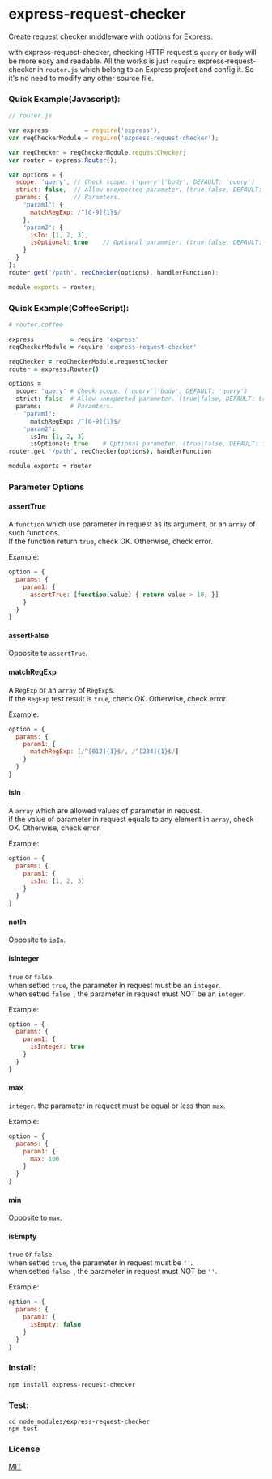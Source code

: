 # express-request-checker
Create request checker middleware with options for Express.

with express-request-checker, checking HTTP request's `query` or `body` will be more easy and readable. All the works is just `require` express-request-checker in `router.js` which belong to an Express project and config it. So it's no need to modify any other source file.

### Quick Example(Javascript):
```javascript
// router.js

var express          = require('express');
var reqCheckerModule = require('express-request-checker');

var reqChecker = reqCheckerModule.requestChecker;
var router = express.Router();

var options = {
  scope: 'query', // Check scope. ('query'|'body', DEFAULT: 'query')
  strict: false,  // Allow unexpected parameter. (true|false, DEFAULT: true)
  params: {       // Paramters.
    'param1': {
      matchRegExp: /^[0-9]{1}$/
    },
    'param2': {
      isIn: [1, 2, 3],
      isOptional: true    // Optional parameter. (true|false, DEFAULT: false)
    }
  }
};
router.get('/path', reqChecker(options), handlerFunction);

module.exports = router;
```

### Quick Example(CoffeeScript):
```coffee
# router.coffee

express          = require 'express'
reqCheckerModule = require 'express-request-checker'

reqChecker = reqCheckerModule.requestChecker
router = express.Router()

options =
  scope: 'query' # Check scope. ('query'|'body', DEFAULT: 'query')
  strict: false  # Allow unexpected parameter. (true|false, DEFAULT: true)
  params:        # Paramters.
    'param1':
      matchRegExp: /^[0-9]{1}$/
    'param2':
      isIn: [1, 2, 3]
      isOptional: true    # Optional parameter. (true|false, DEFAULT: false)
router.get '/path', reqChecker(options), handlerFunction

module.exports = router
```

### Parameter Options
#### assertTrue
A `function` which use parameter in request as its argument, or an `array` of such functions.  
If the function return `true`, check OK. Otherwise, check error.

Example:

```javascript
option = {
  params: {
    param1: {
      assertTrue: [function(value) { return value > 10; }]
    }
  }
}
```

#### assertFalse
Opposite to `assertTrue`.

#### matchRegExp
A `RegExp` or an `array` of `RegExp`s.  
If the `RegExp` test result is `true`, check OK. Otherwise, check error.

Example:

```javascript
option = {
  params: {
    param1: {
      matchRegExp: [/^[012]{1}$/, /^[234]{1}$/]
    }
  }
}
```

#### isIn
A `array` which are allowed values of parameter in request.  
if the value of parameter in request equals to any element in `array`, check OK. Otherwise, check error.

Example:

```javascript
option = {
  params: {
    param1: {
      isIn: [1, 2, 3]
    }
  }
}
```

#### notIn
Opposite to `isIn`.

#### isInteger
`true` or `false`.  
when setted `true`, the parameter in request must be an `integer`.  
when setted `false `, the parameter in request must NOT be an `integer`.  

Example:

```javascript
option = {
  params: {
    param1: {
      isInteger: true
    }
  }
}
```

#### max
`integer`. the parameter in request must be equal or less then `max`.

Example:

```javascript
option = {
  params: {
    param1: {
      max: 100
    }
  }
}
```

#### min
Opposite to `max`.

#### isEmpty
`true` or `false`.  
when setted `true`, the parameter in request must be `''`.  
when setted `false `, the parameter in request must NOT be `''`.  

Example:

```javascript
option = {
  params: {
    param1: {
      isEmpty: false
    }
  }
}
```

### Install:
```shell
npm install express-request-checker
```

### Test:
```shell
cd node_modules/express-request-checker
npm test
```

### License
[MIT](LICENSE)
